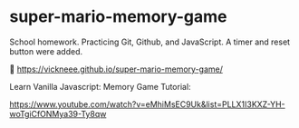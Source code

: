 # super-mario-memory-game
School homework. Practicing Git, Github, and JavaScript. A timer and reset button were added. 

🔗 https://vickneee.github.io/super-mario-memory-game/

Learn Vanilla Javascript: Memory Game Tutorial:

https://www.youtube.com/watch?v=eMhiMsEC9Uk&list=PLLX1I3KXZ-YH-woTgiCfONMya39-Ty8qw
